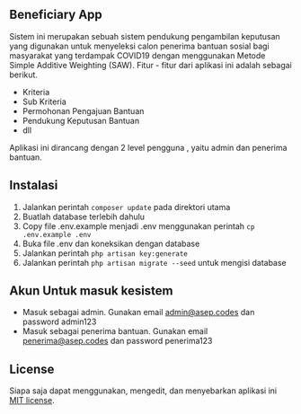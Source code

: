 
## Beneficiary App

Sistem ini merupakan sebuah sistem pendukung pengambilan keputusan yang digunakan untuk menyeleksi calon penerima bantuan sosial bagi masyarakat yang terdampak COVID19 dengan menggunakan Metode Simple Additive Weighting (SAW). Fitur - fitur dari aplikasi ini adalah sebagai berikut.

- Kriteria
- Sub Kriteria
- Permohonan Pengajuan Bantuan
- Pendukung Keputusan Bantuan
- dll

Aplikasi ini dirancang dengan 2 level pengguna , yaitu admin dan penerima bantuan.

## Instalasi
1. Jalankan perintah `composer update` pada direktori utama
2. Buatlah database terlebih dahulu
3. Copy file .env.example menjadi .env menggunakan perintah `cp .env.example .env`
4. Buka file .env dan koneksikan dengan database
5. Jalankan perintah `php artisan key:generate`
6. Jalankan perintah `php artisan migrate --seed` untuk mengisi database

## Akun Untuk masuk kesistem
- Masuk sebagai admin. Gunakan email admin@asep.codes dan password admin123
- Masuk sebagai penerima bantuan. Gunakan email penerima@asep.codes dan password penerima123 

## License

Siapa saja dapat menggunakan, mengedit, dan menyebarkan aplikasi ini [MIT license](https://opensource.org/licenses/MIT).
